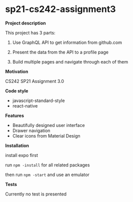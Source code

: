 # sp21-cs242-assignment3
**Project description**

This project has 3 parts:

1. Use GraphQL API to get information from github.com

2. Present the data from the API to a profile page

3. Build multiple pages and navigate through each of them

**Motivation**

CS242 SP21 Assignment 3.0

**Code style**
- javascript-standard-style
- react-native

**Features**
- Beautifully designed user interface
- Drawer navigation
- Clear icons from Material Design

**Installation**

install expo first

run `npm -install` for all related packages

then run `npm -start` and use an emulator

**Tests**

Currently no test is presented